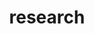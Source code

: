 ---
layout: page
title: research
nav: true
nav_order: 2
dropdown: true
children:
    - title: publications
      permalink: /publications/
    - title: divider
    - title: projects
      permalink: /projects/
    - title: divider
    - title: people
      permalink: /people/
---